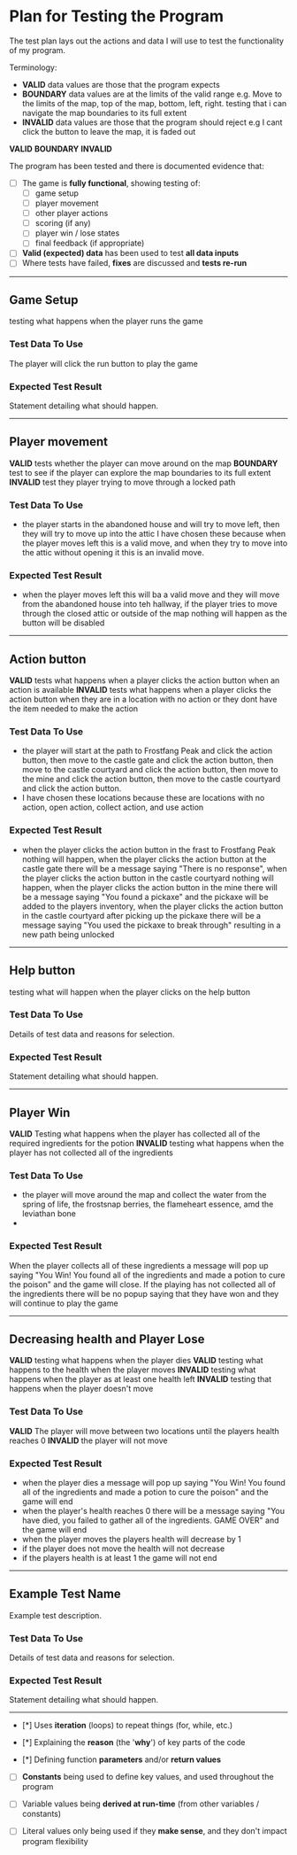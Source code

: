 # Plan for Testing the Program

The test plan lays out the actions and data I will use to test the functionality of my program.

Terminology:

- **VALID** data values are those that the program expects
- **BOUNDARY** data values are at the limits of the valid range e.g. Move to the limits of the map, top of the map, bottom, left, right. testing that i can navigate the map boundaries to its full extent
- **INVALID** data values are those that the program should reject e.g I cant click the button to leave the map, it is faded out



**VALID**
**BOUNDARY**
**INVALID**

The program has been tested and there is documented evidence that:
- [ ] The game is **fully functional**, showing testing of:
    - [ ] game setup
    - [ ] player movement
    - [ ] other player actions
    - [ ] scoring (if any)
    - [ ] player win / lose states
    - [ ] final feedback (if appropriate)
- [ ] **Valid (expected) data** has been used to test **all data inputs**
- [ ] Where tests have failed, **fixes** are discussed and **tests re-run**

---

## Game Setup

testing what happens when the player runs the game

### Test Data To Use

The player will click the run button to play the game

### Expected Test Result

Statement detailing what should happen.

---

## Player movement

**VALID** tests whether the player can move around on the map
**BOUNDARY** test to see if the player can explore the map boundaries to its full extent
**INVALID** test they player trying to move through a locked path

### Test Data To Use

- the player starts in the abandoned house and will try to move left, then they will try to move up into the attic
  I have chosen these because when the player moves left this is a valid move, 
  and when they try to move into the attic without opening it this is an invalid move.

### Expected Test Result

- when the player moves left this will ba a valid move and they will move from the abandoned house into teh hallway, 
  if the player tries to move through the closed attic or outside of the map nothing will happen as the button will be disabled


---

## Action button

**VALID** tests what happens when a player clicks the action button when an action is available
**INVALID** tests what happens when a player clicks the action button when they are in a location with no action or they dont have the item needed to make the action

### Test Data To Use

- the player will start at the path to Frostfang Peak and click the action button, 
  then move to the castle gate and click the action button, 
  then move to the castle courtyard and click the action button, 
  then move to the mine and click the action button, 
  then move to the castle courtyard and click the action button.
- I have chosen these locations because these are locations with no action, open action, collect action, and use action

### Expected Test Result

- when the player clicks the action button in the frast to Frostfang Peak nothing will happen, 
  when the  player clicks the action button at the castle gate there will be a message saying "There is no response", 
  when the player clicks the action button in the castle courtyard nothing will happen, 
  when the player clicks the action button in the mine there will be a message saying "You found a pickaxe" and the pickaxe will be added to the players inventory, 
  when the player clicks the action button in the castle courtyard after picking up the pickaxe there will be a message saying "You used the pickaxe to break through" resulting in a new path being unlocked

---

## Help button

testing what will happen when the player clicks on the help button

### Test Data To Use

Details of test data and reasons for selection.

### Expected Test Result

Statement detailing what should happen.

---

## Player Win

**VALID** Testing what happens when the player has collected all of the required ingredients for the potion
**INVALID** testing what happens when the player has not collected all of the ingredients

### Test Data To Use

- the player will move around the map and collect the water from the spring of life, 
  the frostsnap berries, the flameheart essence, amd the leviathan bone
-

### Expected Test Result

When the player collects all of these ingredients a message will 
pop up saying "You Win! You found all of the ingredients and made a potion to cure the poison"
and the game will close.
If the playing has not collected all of the ingredients there will be no popup saying that they have
won and they will continue to play the game

---

## Decreasing health and Player Lose

**VALID** testing what happens when the player dies
**VALID** testing what happens to the health when the player moves
**INVALID** testing what happens when the player as at least one health left
**INVALID** testing that happens when the player doesn't move

### Test Data To Use

**VALID** The player will move between two locations until the players health reaches 0
**INVALID** the player will not move

### Expected Test Result

- when the player dies a message will pop up saying "You Win! You found all of the ingredients and made a potion to cure the poison" and the game will end
- when the player's health reaches 0 there will be a message saying "You have died, you failed to gather all of the ingredients. GAME OVER" and the game will end
- when the player moves the players health will decrease by 1
- if the player does not move the health will not decrease
- if the players health is at least 1 the game will not end

---

## Example Test Name

Example test description.

### Test Data To Use

Details of test data and reasons for selection.

### Expected Test Result

Statement detailing what should happen.

---


- [*] Uses **iteration** (loops) to repeat things (for, while, etc.)

- [*] Explaining the **reason** (the '**why**') of key parts of the code
- [*] Defining function **parameters** and/or **return values**

- [ ] **Constants** being used to define key values, and used throughout the program
- [ ] Variable values being **derived at run-time** (from other variables / constants)
- [ ] Literal values only being used if they **make sense**, and they don't impact program flexibility




